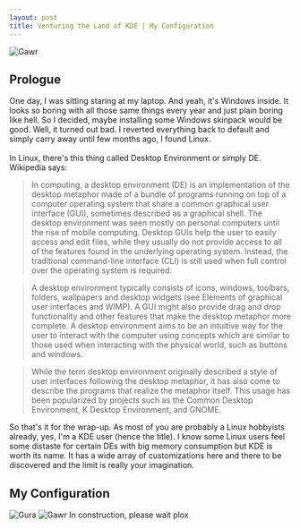 ```yaml
---
layout: post
title: Venturing the Land of KDE | My Configuration
---
```


![Gawr](https://raw.githubusercontent.com/irvanmalik48/irvanmalik48.github.io/main/img/eyecandy2.png)

## Prologue

One day, I was sitting staring at my laptop. And yeah, it's Windows inside. It looks so boring with all those same things every year and just plain boring like hell.
So I decided, maybe installing some Windows skinpack would be good. Well, it turned out bad. I reverted everything back to default and simply carry away until few months ago, I found Linux.\
\
In Linux, there's this thing called Desktop Environment or simply DE. Wikipedia says:
> In computing, a desktop environment (DE) is an implementation of the desktop metaphor made of a bundle of programs running on top of a computer operating system that share a common graphical user interface (GUI), sometimes described as a graphical shell. The desktop environment was seen mostly on personal computers until the rise of mobile computing. Desktop GUIs help the user to easily access and edit files, while they usually do not provide access to all of the features found in the underlying operating system. Instead, the traditional command-line interface (CLI) is still used when full control over the operating system is required.

> A desktop environment typically consists of icons, windows, toolbars, folders, wallpapers and desktop widgets (see Elements of graphical user interfaces and WIMP). A GUI might also provide drag and drop functionality and other features that make the desktop metaphor more complete. A desktop environment aims to be an intuitive way for the user to interact with the computer using concepts which are similar to those used when interacting with the physical world, such as buttons and windows.

> While the term desktop environment originally described a style of user interfaces following the desktop metaphor, it has also come to describe the programs that realize the metaphor itself. This usage has been popularized by projects such as the Common Desktop Environment, K Desktop Environment, and GNOME.

So that's it for the wrap-up. As most of you are probably a Linux hobbyists already, yes, I'm a KDE user (hence the title). I know some Linux users feel some distaste for certain DEs with big memory consumption but KDE is worth its name. It has a wide array of customizations here and there to be discovered and the limit is really your imagination.

## My Configuration
![Gura](https://raw.githubusercontent.com/irvanmalik48/irvanmalik48.github.io/main/img/eyecandy1.png)
![Gawr](https://raw.githubusercontent.com/irvanmalik48/irvanmalik48.github.io/main/img/eyecandy2.png)
In construction, please wait plox
